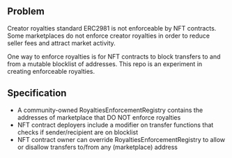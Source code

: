 ## Problem 
Creator royalties standard ERC2981 is not enforceable by NFT contracts. Some marketplaces do not enforce creator royalties in order to reduce seller fees and attract market activity. 

One way to enforce royalties is for NFT contracts to block transfers to and from a mutable blocklist of addresses. This repo is an experiment in creating enforceable royalties.


## Specification
- A community-owned RoyaltiesEnforcementRegistry contains the addresses of marketplace that DO NOT enforce royalties
- NFT contract deployers include a modifier on transfer functions that checks if sender/recipient are on blocklist
- NFT contract owner can override RoyaltiesEnforcementRegistry to allow or disallow transfers to/from any (marketplace) address
